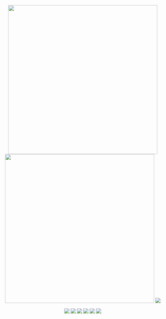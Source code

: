 <p align="center">
  <img width="470" src="https://github-readme-stats.vercel.app/api?username=sertnic-networks&show_icons=true">
  <img width="470" src="http://github-readme-streak-stats.herokuapp.com?user=sertnic-networks&mode=weekly">
  <img src="https://github-readme-stats.vercel.app/api/top-langs?username=sertnic-networks&hide=html&langs_count=3">
</p>

<p align="center">
  <img src="https://github-readme-stats.vercel.app/api/pin/?username=anuraghazra&repo=github-readme-stats">
  <img src="https://github-readme-stats.vercel.app/api/pin/?username=anuraghazra&repo=github-readme-stats">
  <img src="https://github-readme-stats.vercel.app/api/pin/?username=anuraghazra&repo=github-readme-stats">
  <img src="https://github-readme-stats.vercel.app/api/pin/?username=anuraghazra&repo=github-readme-stats">
  <img src="https://github-readme-stats.vercel.app/api/pin/?username=anuraghazra&repo=github-readme-stats">
  <img src="https://github-readme-stats.vercel.app/api/pin/?username=anuraghazra&repo=github-readme-stats">
</p>
